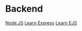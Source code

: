 
# Backend 

[Node.JS](./1.1_LearnNodejs/README.md)
[Learn Express](./1.2_Express/README.md/)
[Learn EJS](./1.3_EJS//README.md/)
